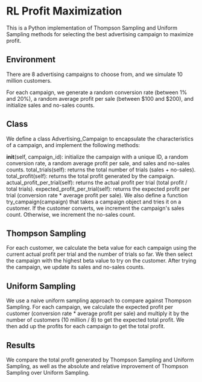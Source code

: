 # RL Profit Maximization

This is a Python implementation of Thompson Sampling and Uniform Sampling methods for selecting the best advertising campaign to maximize profit.

## Environment

There are 8 advertising campaigns to choose from, and we simulate 10 million customers.

For each campaign, we generate a random conversion rate (between 1% and 20%), a random average profit per sale (between $100 and $200), and initialize sales and no-sales counts.

## Class

We define a class Advertising_Campaign to encapsulate the characteristics of a campaign, and implement the following methods:

__init__(self, campaign_id): initialize the campaign with a unique ID, a random conversion rate, a random average profit per sale, and sales and no-sales counts.
total_trials(self): returns the total number of trials (sales + no-sales).
total_profit(self): returns the total profit generated by the campaign.
actual_profit_per_trial(self): returns the actual profit per trial (total profit / total trials).
expected_profit_per_trial(self): returns the expected profit per trial (conversion rate * average profit per sale).
We also define a function try_campaign(campaign) that takes a campaign object and tries it on a customer. If the customer converts, we increment the campaign's sales count. Otherwise, we increment the no-sales count.

## Thompson Sampling

For each customer, we calculate the beta value for each campaign using the current actual profit per trial and the number of trials so far. We then select the campaign with the highest beta value to try on the customer. After trying the campaign, we update its sales and no-sales counts.

## Uniform Sampling

We use a naive uniform sampling approach to compare against Thompson Sampling. For each campaign, we calculate the expected profit per customer (conversion rate * average profit per sale) and multiply it by the number of customers (10 million / 8) to get the expected total profit. We then add up the profits for each campaign to get the total profit.

## Results

We compare the total profit generated by Thompson Sampling and Uniform Sampling, as well as the absolute and relative improvement of Thompson Sampling over Uniform Sampling.
